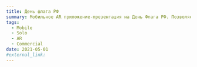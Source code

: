 ```yaml
---
title: День флага РФ
summary: Мобильное AR приложение-презентация на День Флага РФ. Позволяет по QR-метке просмотреть видео про историю флага РФ, а также узнать историческую справку.
tags:
  - Mobile
  - Solo
  - AR
  - Commercial
date: 2021-05-01
#external_link:
---
```


